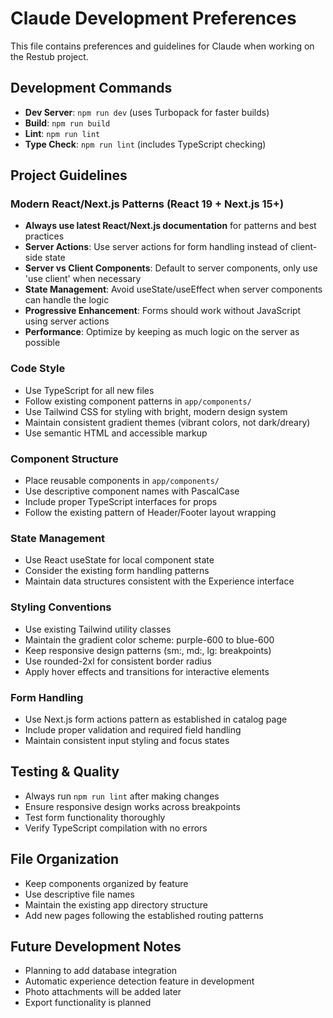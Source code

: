 # Claude Development Preferences

This file contains preferences and guidelines for Claude when working on the Restub project.

## Development Commands

- **Dev Server**: `npm run dev` (uses Turbopack for faster builds)
- **Build**: `npm run build`
- **Lint**: `npm run lint`
- **Type Check**: `npm run lint` (includes TypeScript checking)

## Project Guidelines

### Modern React/Next.js Patterns (React 19 + Next.js 15+)

- **Always use latest React/Next.js documentation** for patterns and best practices
- **Server Actions**: Use server actions for form handling instead of client-side state
- **Server vs Client Components**: Default to server components, only use 'use client' when necessary
- **State Management**: Avoid useState/useEffect when server components can handle the logic
- **Progressive Enhancement**: Forms should work without JavaScript using server actions
- **Performance**: Optimize by keeping as much logic on the server as possible

### Code Style

- Use TypeScript for all new files
- Follow existing component patterns in `app/components/`
- Use Tailwind CSS for styling with bright, modern design system
- Maintain consistent gradient themes (vibrant colors, not dark/dreary)
- Use semantic HTML and accessible markup

### Component Structure

- Place reusable components in `app/components/`
- Use descriptive component names with PascalCase
- Include proper TypeScript interfaces for props
- Follow the existing pattern of Header/Footer layout wrapping

### State Management

- Use React useState for local component state
- Consider the existing form handling patterns
- Maintain data structures consistent with the Experience interface

### Styling Conventions

- Use existing Tailwind utility classes
- Maintain the gradient color scheme: purple-600 to blue-600
- Keep responsive design patterns (sm:, md:, lg: breakpoints)
- Use rounded-2xl for consistent border radius
- Apply hover effects and transitions for interactive elements

### Form Handling

- Use Next.js form actions pattern as established in catalog page
- Include proper validation and required field handling
- Maintain consistent input styling and focus states

## Testing & Quality

- Always run `npm run lint` after making changes
- Ensure responsive design works across breakpoints
- Test form functionality thoroughly
- Verify TypeScript compilation with no errors

## File Organization

- Keep components organized by feature
- Use descriptive file names
- Maintain the existing app directory structure
- Add new pages following the established routing patterns

## Future Development Notes

- Planning to add database integration
- Automatic experience detection feature in development
- Photo attachments will be added later
- Export functionality is planned
